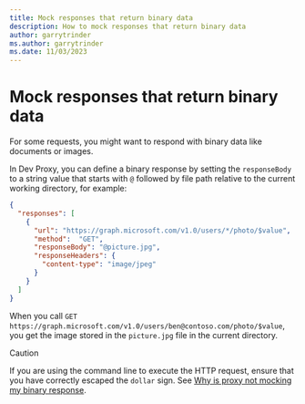 ```yaml
---
title: Mock responses that return binary data
description: How to mock responses that return binary data
author: garrytrinder
ms.author: garrytrinder
ms.date: 11/03/2023
---
```


# Mock responses that return binary data

For some requests, you might want to respond with binary data like documents or images. 

In Dev Proxy, you can define a binary response by setting the `responseBody` to a string value that starts with `@` followed by file path relative to the current working directory, for example:

```json
{
  "responses": [
    {
      "url": "https://graph.microsoft.com/v1.0/users/*/photo/$value",
      "method":  "GET",
      "responseBody": "@picture.jpg",
      "responseHeaders": {
        "content-type": "image/jpeg"
      }
    }
  ]
}
```

When you call `GET https://graph.microsoft.com/v1.0/users/ben@contoso.com/photo/$value`, you get the image stored in the `picture.jpg` file in the current directory.

> [!CAUTION]
> If you are using the command line to execute the HTTP request, ensure that you have correctly escaped the `dollar` sign. See [Why is proxy not mocking my binary response](./Why-is-proxy-not-mocking-my-binary-response.md).
